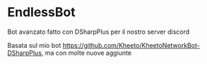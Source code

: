 # EndlessBot
Bot avanzato fatto con DSharpPlus per il nostro server discord

Basata sul mio bot https://github.com/Kheeto/KheetoNetworkBot-DSharpPlus, ma con molte nuove aggiunte
